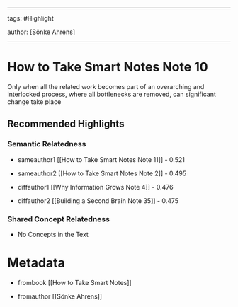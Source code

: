 




---

tags: #Highlight

author: [Sönke Ahrens]

---
# How to Take Smart Notes Note 10




Only when all the related work becomes part of an overarching and interlocked process, where all bottlenecks are removed, can significant change take place


## Recommended Highlights

### Semantic Relatedness


- sameauthor1 [[How to Take Smart Notes Note 11]] - 0.521

- sameauthor2 [[How to Take Smart Notes Note 2]] - 0.495

- diffauthor1 [[Why Information Grows Note 4]] - 0.476

- diffauthor2 [[Building a Second Brain Note 35]] - 0.475
### Shared Concept Relatedness


- No Concepts in the Text
# Metadata


- frombook [[How to Take Smart Notes]]

- fromauthor [[Sönke Ahrens]]